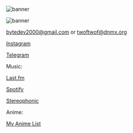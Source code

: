 ![banner](https://i.imgur.com/QtWfsse.jpeg)

![banner](https://sigcord.io/user/962646323381817394)

bytedev2000@gmail.com or twoftwof@dnmx.org

[Instagram](https://instagram.com/bytedevelopmentation)

[Telegram](https://t.me/bytedevelopment)

Music:

[Last.fm](https://last.fm/user/bytedev)

[Spotify](https://open.spotify.com/user/zqv4o217yjx3h046mr0kwhpro?si=cc96b7035d1d4b3d)

[Stereophonic](https://stereophonic.space/byte)

Anime:

[My Anime List](https://myanimelist.net/profile/bytedev)
